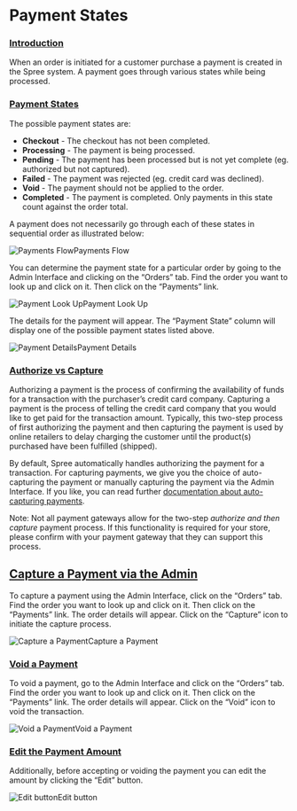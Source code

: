 # Payment States

### [Introduction](https://guides.spreecommerce.org/user/payments/payment_states.html#introduction) <a id="introduction"></a>

When an order is initiated for a customer purchase a payment is created in the Spree system. A payment goes through various states while being processed.

### [Payment States](https://guides.spreecommerce.org/user/payments/payment_states.html#payment-states) <a id="payment-states"></a>

The possible payment states are:

* **Checkout** - The checkout has not been completed.
* **Processing** - The payment is being processed.
* **Pending** - The payment has been processed but is not yet complete \(eg. authorized but not captured\).
* **Failed** - The payment was rejected \(eg. credit card was declined\).
* **Void** - The payment should not be applied to the order.
* **Completed** - The payment is completed. Only payments in this state count against the order total.

A payment does not necessarily go through each of these states in sequential order as illustrated below:

![Payments Flow](https://guides.spreecommerce.org/static/3642ee180cb935bfbf007a3e24f6d05d/06edc/payment_flow.jpg)Payments Flow

You can determine the payment state for a particular order by going to the Admin Interface and clicking on the “Orders” tab. Find the order you want to look up and click on it. Then click on the “Payments” link.

![Payment Look Up](https://guides.spreecommerce.org/static/dad829128fd7032d836665dd395431be/eef13/payments_look_up.jpg)Payment Look Up

The details for the payment will appear. The “Payment State” column will display one of the possible payment states listed above.

![Payment Details](https://guides.spreecommerce.org/static/9a0eeeec07c9e4034d31af41f114cf25/010af/payment_details.jpg)Payment Details

### [Authorize vs Capture](https://guides.spreecommerce.org/user/payments/payment_states.html#authorize-vs-capture) <a id="authorize-vs-capture"></a>

Authorizing a payment is the process of confirming the availability of funds for a transaction with the purchaser’s credit card company. Capturing a payment is the process of telling the credit card company that you would like to get paid for the transaction amount. Typically, this two-step process of first authorizing the payment and then capturing the payment is used by online retailers to delay charging the customer until the product\(s\) purchased have been fulfilled \(shipped\).

By default, Spree automatically handles authorizing the payment for a transaction. For capturing payments, we give you the choice of auto-capturing the payment or manually capturing the payment via the Admin Interface. If you like, you can read further [documentation about auto-capturing payments](https://guides.spreecommerce.org/developer/internals/payments.html#auto-capturing).

Note: Not all payment gateways allow for the two-step _authorize and then capture_ payment process. If this functionality is required for your store, please confirm with your payment gateway that they can support this process.

## [Capture a Payment via the Admin](https://guides.spreecommerce.org/user/payments/payment_states.html#capture-a-payment-via-the-admin) <a id="capture-a-payment-via-the-admin"></a>

To capture a payment using the Admin Interface, click on the “Orders” tab. Find the order you want to look up and click on it. Then click on the “Payments” link. The order details will appear. Click on the “Capture” icon to initiate the capture process.

![Capture a Payment](https://guides.spreecommerce.org/static/2eb05af81064fdab91c0866dc6428e86/71af9/payment_capture.jpg)Capture a Payment

### [Void a Payment](https://guides.spreecommerce.org/user/payments/payment_states.html#void-a-payment) <a id="void-a-payment"></a>

To void a payment, go to the Admin Interface and click on the “Orders” tab. Find the order you want to look up and click on it. Then click on the “Payments” link. The order details will appear. Click on the “Void” icon to void the transaction.

![Void a Payment](https://guides.spreecommerce.org/static/928565dcd581c00feeb1a82213d4d2ed/a6e4d/payment_void.jpg)Void a Payment

### [Edit the Payment Amount](https://guides.spreecommerce.org/user/payments/payment_states.html#edit-the-payment-amount) <a id="edit-the-payment-amount"></a>

Additionally, before accepting or voiding the payment you can edit the amount by clicking the “Edit” button.

![Edit button](https://guides.spreecommerce.org/static/ebc801987172847707553e402fa5bf98/9eded/payment_edit_button.jpg)Edit button

